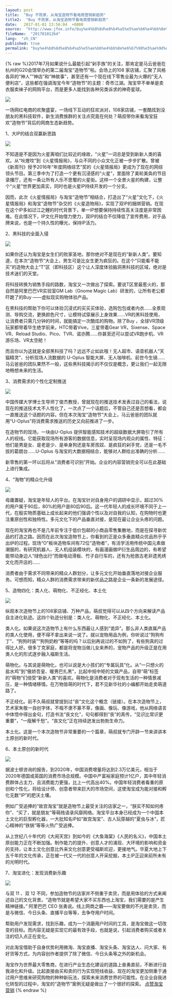 ```yaml
---
layout: post
title:  "Buy 不败家，从淘宝造物节看电商营销新趋势"
title2:  "Buy 不败家，从淘宝造物节看电商营销新趋势"
date:   2017-01-01 23:56:04  +0800
source:  "http://www.jfox.info/buy%e4%b8%8d%e8%b4%a5%e5%ae%b6%e4%bb%8e%e6%b7%98%e5%ae%9d%e9%80%a0%e7%89%a9%e8%8a%82%e7%9c%8b%e7%94%b5%e5%95%86%e8%90%a5%e9%94%80%e6%96%b0%e8%b6%8b%e5%8a%bf.html"
fileName:  "20170101264"
lang:  "zh_CN"
published: true
permalink: "buy%e4%b8%8d%e8%b4%a5%e5%ae%b6%e4%bb%8e%e6%b7%98%e5%ae%9d%e9%80%a0%e7%89%a9%e8%8a%82%e7%9c%8b%e7%94%b5%e5%95%86%e8%90%a5%e9%94%80%e6%96%b0%e8%b6%8b%e5%8a%bf.html"
---
```

{% raw %}
​2017年7月如果说什么最能引起“剁手族”的关注，那肯定是马云爸爸在杭州的G20会馆举办的第二届淘宝“造物节”啦。会场上的108 家店铺，汇聚了风格各异的“神人”“神店”和“神故事”，甚至还有一个现在线下零售业最为火爆的“无人便利店”，这些都在强调淘宝今年“造物节”的主题：奇市江湖。淘宝早不单单是卖衣服卖袜子的网购平台，而是更多人能找到各种另类诉求的神奇星球。

![](131f46a.png)

 ​一场网红电商的欢聚盛宴，一场线下互动的狂欢派对，108家店铺，一套酷炫到没朋友的黑科技软件，新生消费族群的关注点究竟在何处？萌叔带你来看淘宝狂欢“造物节”背后的网商生态新趋势。

1、大IP的结合双赢新思路

![](f6f4200.png)

 ​不知道是不是因为火星离咱们比较近的缘故，“火星”一词总是受到新新人类的喜欢。从“吙煋呅”到《火星情报局》，与众不同的小众文化正被一步步扩散。曾被《新周刊》授予2016年“年度网络综艺”奖的《火星情报局》更成为了现在的网综领头节目。第三季中为了打造一个更有沉浸感的“火星”，里面除了美轮美奂的节目录播厅，还有一条让所有人乐不思蜀的火星街。这样一个全景火星的构建，让整个“火星”世界更加真实，同时也是火星IP持续开发的一个分支。

 因而，此次《火星情报局》与淘宝“造物节”相结合，打造出了“火星”文化下，《火星情报局》和淘宝“造物节”杂交的《火星造物局》，实现了双IP的捆绑营销。在现在这个IP多如过江之鲤的时代背景下，单一IP想要保持持续性高关注度是非常困难。在此情况下，IP文化开始借力使力，双IP的结合不仅降低了宣传费用，对于品牌来说，也是一个持久性的曝光，保持IP活力。

2、黑科技的全面入侵

![](f10ae02.png)

 ​如果你还认为淘宝是女生们的败家圣地，那你绝对不是现在的“新新人类”。要知道，在本次“造物节”大会上，男生可是比女生更为疯狂的。在这个“只能看不能买”的造物大会上“T”区（即科技区）这个让人深度体验脑洞黑科技的区域，绝对是技术迷们的天堂。

将科技转换为销售手段的路数，淘宝又一次做出了探索。要说T区里最惹火的，那自然是阿里巴巴VR实验室GM Lab（Gnome Magic Lab）研发的，让所有老公都吓跪了的Buy ——虚拟现实购物体验产品。

 在黑科技的帮助下你可以体验沉浸式的买买买体验，选购包包或者内衣……全景观测、导购交流，更换颜色尺寸，让模特试穿展示上身效果……VR的黑科技使用，让消费者只需几分钟的时间，就能搞定一次酷炫的购物。除了Buy ，全球VR顶级玩家都带着毕生绝学前来，HTC带着Vive，三星带着Gear VR，Sixense、Space VR、Reload Studio、Pico、TVR、诺亦腾……你甚至还可以尝试VR跑步机、VR游乐场、VR太空舱！

而且你以为这就是全部黑科技了吗？远远不止如此哦！无人超市、语音机器人“天猫精灵”、分析现场人流数据的 U-Oplus 智能大屏、无人咖啡机、前世今生镜……马云爸爸的团队果然不一般，这些黑科技揭示的不仅仅是概念，更让我们一起无限地畅想未来的生活。

3、消费需求的个性化定制推送

![](d7b980a.png)

 ​中国传媒大学博士生导师丁俊杰教授，曾就现在的推送技术发表过自己的看法，说现在的推送技术太不人性化了，一次点了一个话题后，不管自己还是否想看，都会一直推送这个话题的内容。但在本次淘宝“造物节”大会上，马云爸爸的团队就用“U-Oplus”将消费需求推送的历史又向前推进了一步。

在造物节的现场，一块由U-Oplus 提供智能感知技术的超级数据大屏吸引了所有人的视线。它能获取现场所有游客的数据信息，实时呈现场内观众的属性、特征：他们是男是女、是老是少、是单身狗还是车房孩奴、是疯狂的剁手党，还是一毛不拔的葛朗台……U-Oplus 与淘宝的大数据相结合，能够对人群给出准确的分析……

新零售的第一环以后将从“消费者可识别”开始。企业的内容营销完全可以在此基础上进行集成。

4、“淘物”的精众化升级

![](b28a6c0.png)

 ​毋庸置疑，淘宝是年轻人的平台。在淘宝针对自身用户的调研中显示，超过30%的用户属于90后，80%的用户是80后90后。这一代年轻人的成长环境不同于上一代，在殷实物质基础上成长起来的他们强调个性以及对自我的认知，在购物时也更注重原创性和独特性。多元文化下的产品垂直对接，是现在最让企业头疼的问题。

现在的淘宝再也不是几年前专注于低价包邮的小商品零售集散地，而是在探寻新优品的打造之路。因而在此次淘宝造物节上，你看到的正是众多垂直精众优品热乎乎出炉的过程。现场“O”板块造物车间有72位“造物者”，有活学活用传统中国元素做潮服的，有研究机器人、无人机组装模块的，有画漫画做IP衍生品周边的，有希望能带动身边人“绿色出行”而做电动滑板、竹子自行车的，还有为抢救古老非遗羌绣文化而开店的……

消费者由于需求不同带来的精众人群划分，让多元文化开始垂直落地对接企业服务。可想而知，精众人群的消费需求带来的新优品之路是企业一条新的发展途径。

5、造物四化：类人化、萌物化、不正经化、本土化

![](2824178.png)

 ​纵观本次造物节上的108家店铺、万种产品，萌叔觉得可以从四个方向来解读产品自主进化轨迹。这四个轨迹分别是：类人化、萌物化、不正经化、本土化。

类人化。如果说这次造物节上有什么东西最让人感到“诡异”。那么非人类直属产品的类人化使用，便不得不拿出来说一说了。就以宠物用品为例，你听说过“狗狗布丁”、“狗狗时装”“狗狗奶粉”等等的吗？以后别再说过的不如狗了，有些狗真的过得比人好。很多丁克家庭，都是将宠物当做儿女来养的，宠物产品的升级正是在用类人化的形式逐步融入福斯生活。

萌物化。与其说是萌物化，也可以说是大小孩们的“专属玩具”化。从“一只想火的盐水鸡”到“傲娇吾皇、暖男巴扎黑”，比起中规中矩的文娱产品，自带“萌”标签的“萌物”们倍受“新新人类”的喜欢。萌物化是消费者对于现有生活的一种情景减压，是一种情绪移情。在万物皆萌的时代下，君不见新华社的小编都开始走卖萌道路了。

不正经化。前不久萌叔就曾提到过“丧”文化这个概念（链接）。在本次造物节上，艺术家朱敬一自创字体，不楷不隶不篆不草，像画、像玩、像游戏，他从网络语言中体悟中得出金句，打造书法“丧文化”，句句都得到“丧”的真传，“见识比常识更重要”，“一瘦解千愁”。“丧文化”正在持续迸发出勃勃生命力。

本土化。这是一个本次造物节非常重要的一个篇章，萌叔就专门开辟一节来讲讲本土原创的新时代。

6、本土原创的新时代

![](8205dac.png)

 ​据波士顿咨询的报告，到2020年，中国消费增量将达到2.3万亿美元，相当于2020年德国或英国的消费市场总规模。中国中产富裕家庭预计1亿户，其中年轻消费群体占主力，且消费能力更强，比上一代高出40%。中国年轻消费者看重的原创和个性化，将给设计师、创意者带来巨大的市场空间，这使淘宝成为能对接和孵化无数“IP”的肥沃土壤。

 例如广受追捧的“故宫淘宝”就是造物节上最受关注的店家之一，“朕实不知如何疼你”、“买了，就是朋友”等萌贱语录风靡网络。淘宝平台本身已经成为一个中国本土文化的巨型孵化器，一大批知名IP如“故宫淘宝”、古人玩穿越的“夏虫与冰”，匠心精神的“铁锅”等等火热广受追捧。

 从上世纪八十年代的《大闹天宫》到如今的《大鱼海棠》《人民的名义》，中国本土原创能力正在不断加强。制作能力的提升、创意人才的涌现、大环境的影响和资金的支持，让本土文化创意比外来文化创意更受福斯欢迎，更接地气。华夏大地上下五千年的文化传承，正在被一代又一代的创意人开采挖掘，本土IP正迎来前所未有的光明时代。

7、淘宝进化：发现消费新乐趣

![](7e1bf17.png)

​与双 11 、双 12 不同，参加造物节的店家并不侧重于卖货，而是用体验的方式来阐述自己的文化背景。“造物节就是希望大家不买东西也上淘宝，我们需要的是产生精神链接。” 阿里巴巴 CEO 张勇说。线上网商之霸——淘宝要做的不光是卖货，而是与微信、今日头条、直播平台等等，去争夺用户时间。

 帮助用户发现需求，找到乐趣，成为一个消磨用户时间的工具，是淘宝做这一切改变的目标。而内容无疑是实现它的最有效手段，也就是说，引起消费者购买或者关注的切入点正在变化。

 对此淘宝借助于自身优势利用微淘、淘宝直播、淘宝头条、淘宝达人、问大家、有好货等方式，为内容创作者提供了除了微信、今日头条等之外的新机会。

淘宝作为世界最大零售商，在进行产业生态化建设的道路上奋勇直前，不断进行自我进化和升级。比起直接由买和卖的行为实现短线收益，现在的淘宝更加侧重于通过用户思维来研究购物的种种新玩法，探索未来消费世界的可能性。在企业自我进化转型的过程中，淘宝的“造物节”案例无疑是做出了一个很好的探索。
[点赞](void(0))[淘宝](http://www.jfox.info/go.php?url=http://ju.outofmemory.cn/tag/%E6%B7%98%E5%AE%9D/)[营销](http://www.jfox.info/go.php?url=http://ju.outofmemory.cn/tag/%E8%90%A5%E9%94%80/)
{% endraw %}